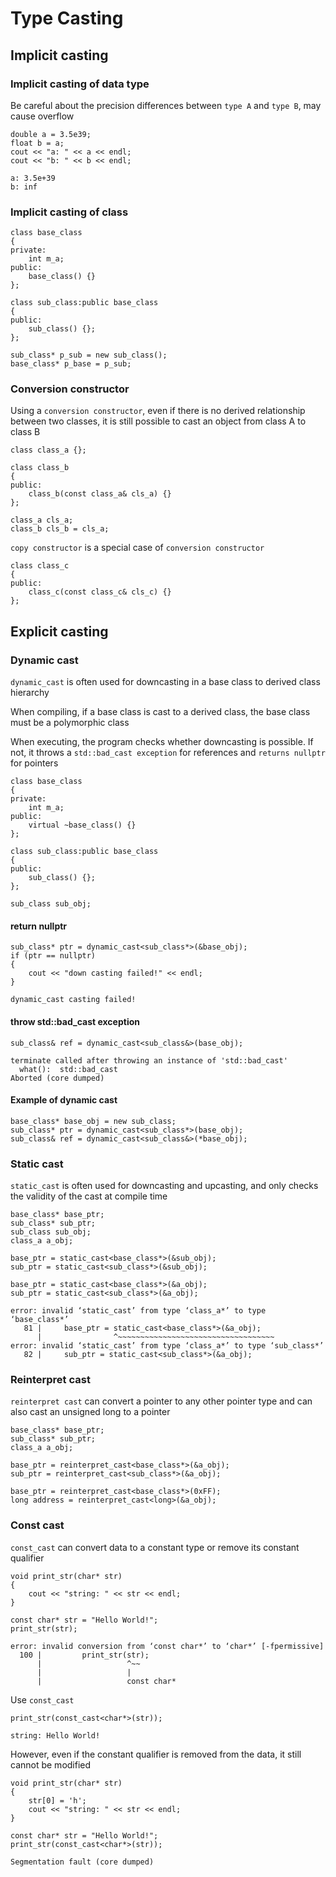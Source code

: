 # Type Casting
## Implicit casting
### Implicit casting of data type
Be careful about the precision differences between `type A` and `type B`, may cause overflow
```
double a = 3.5e39;
float b = a;
cout << "a: " << a << endl;
cout << "b: " << b << endl;
```
```
a: 3.5e+39
b: inf
```
### Implicit casting of class
```
class base_class
{
private:
    int m_a;
public:
    base_class() {}
};

class sub_class:public base_class
{
public:
    sub_class() {};
};

sub_class* p_sub = new sub_class();
base_class* p_base = p_sub;
```
### Conversion constructor
Using a `conversion constructor`, even if there is no derived relationship between two classes, it is still possible to cast an object from class A to class B
```
class class_a {};

class class_b
{
public:
    class_b(const class_a& cls_a) {}
};

class_a cls_a;
class_b cls_b = cls_a;
```
`copy constructor` is a special case of `conversion constructor`
```
class class_c
{
public:
    class_c(const class_c& cls_c) {}
};
```

## Explicit casting
### Dynamic cast
`dynamic_cast` is often used for downcasting in a base class to derived class hierarchy

When compiling, if a base class is cast to a derived class, the base class must be a polymorphic class

When executing, the program checks whether downcasting is possible. If not, it throws a `std::bad_cast exception` for references and `returns nullptr` for pointers
```
class base_class
{
private:
    int m_a;
public:
    virtual ~base_class() {}
};

class sub_class:public base_class
{
public:
    sub_class() {};
};

sub_class sub_obj;
```
#### return nullptr
```
sub_class* ptr = dynamic_cast<sub_class*>(&base_obj);
if (ptr == nullptr)
{
    cout << "down casting failed!" << endl;
}
```
```
dynamic_cast casting failed!
```
#### throw std::bad_cast exception
```
sub_class& ref = dynamic_cast<sub_class&>(base_obj);
```
```
terminate called after throwing an instance of 'std::bad_cast'
  what():  std::bad_cast
Aborted (core dumped)
```
#### Example of dynamic cast
```
base_class* base_obj = new sub_class;
sub_class* ptr = dynamic_cast<sub_class*>(base_obj);
sub_class& ref = dynamic_cast<sub_class&>(*base_obj);
```
### Static cast
`static_cast` is often used for downcasting and upcasting, and only checks the validity of the cast at compile time
```
base_class* base_ptr;
sub_class* sub_ptr;
sub_class sub_obj;
class_a a_obj;

base_ptr = static_cast<base_class*>(&sub_obj);
sub_ptr = static_cast<sub_class*>(&sub_obj);

base_ptr = static_cast<base_class*>(&a_obj);
sub_ptr = static_cast<sub_class*>(&a_obj);
```
```
error: invalid ‘static_cast’ from type ‘class_a*’ to type ‘base_class*’
   81 |     base_ptr = static_cast<base_class*>(&a_obj);
      |                ^~~~~~~~~~~~~~~~~~~~~~~~~~~~~~~~~~~~
error: invalid ‘static_cast’ from type ‘class_a*’ to type ‘sub_class*’
   82 |     sub_ptr = static_cast<sub_class*>(&a_obj);
```
### Reinterpret cast
`reinterpret cast` can convert a pointer to any other pointer type and can also cast an unsigned long to a pointer
```
base_class* base_ptr;
sub_class* sub_ptr;
class_a a_obj;

base_ptr = reinterpret_cast<base_class*>(&a_obj);
sub_ptr = reinterpret_cast<sub_class*>(&a_obj);

base_ptr = reinterpret_cast<base_class*>(0xFF);
long address = reinterpret_cast<long>(&a_obj);
```
### Const cast
`const_cast` can convert data to a constant type or remove its constant qualifier
```
void print_str(char* str)
{
    cout << "string: " << str << endl;
}

const char* str = "Hello World!";
print_str(str);
```
```
error: invalid conversion from ‘const char*’ to ‘char*’ [-fpermissive]
  100 |         print_str(str);
      |                   ^~~
      |                   |
      |                   const char*
```
Use `const_cast`
```
print_str(const_cast<char*>(str));
```
```
string: Hello World!
```
However, even if the constant qualifier is removed from the data, it still cannot be modified
```
void print_str(char* str)
{
    str[0] = 'h';
    cout << "string: " << str << endl;
}

const char* str = "Hello World!";
print_str(const_cast<char*>(str));
```
```
Segmentation fault (core dumped)
```